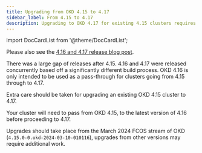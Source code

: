 ```yaml
---
title: Upgrading from OKD 4.15 to 4.17
sidebar_label: From 4.15 to 4.17
description: Upgrading to OKD 4.17 for existing 4.15 clusters requires special attention and passing through 4.16.
---
```


import DocCardList from '@theme/DocCardList';

Please also see the [4.16 and 4.17 release blog post](/blog/2024/12/15/okd-4-16-and-4-17-release).

There was a large gap of releases after 4.15. 4.16 and 4.17 were released concurrently based off a significantly different build process. OKD 4.16 is only intended to be used as a pass-through for clusters going from 4.15 through to 4.17.

Extra care should be taken for upgrading an existing OKD 4.15 cluster to 4.17.

Your cluster will need to pass from OKD 4.15, to the latest version of 4.16 before proceeding to 4.17.

Upgrades should take place from the March 2024 FCOS stream of OKD (`4.15.0-0.okd-2024-03-10-010116`), upgrades from other versions may require additional work.

<DocCardList />

